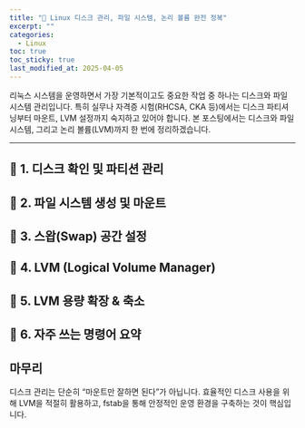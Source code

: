 ```yaml
---
title: "💽 Linux 디스크 관리, 파일 시스템, 논리 볼륨 완전 정복"
excerpt: ""
categories:
  - Linux
toc: true
toc_sticky: true
last_modified_at: 2025-04-05
---
```


리눅스 시스템을 운영하면서 가장 기본적이고도 중요한 작업 중 하나는 디스크와 파일 시스템 관리입니다. 
특히 실무나 자격증 시험(RHCSA, CKA 등)에서는 디스크 파티셔닝부터 마운트, LVM 설정까지 숙지하고 있어야 합니다. 
본 포스팅에서는 디스크와 파일 시스템, 그리고 논리 볼륨(LVM)까지 한 번에 정리하겠습니다.

---

## 📌 1. 디스크 확인 및 파티션 관리
## 📌 2. 파일 시스템 생성 및 마운트
## 📌 3. 스왑(Swap) 공간 설정
## 📌 4. LVM (Logical Volume Manager)
## 📌 5. LVM 용량 확장 & 축소
## 📌 6. 자주 쓰는 명령어 요약


## 마무리

디스크 관리는 단순히 “마운트만 잘하면 된다”가 아닙니다. 
효율적인 디스크 사용을 위해 LVM을 적절히 활용하고, fstab을 통해 안정적인 운영 환경을 구축하는 것이 핵심입니다. 
